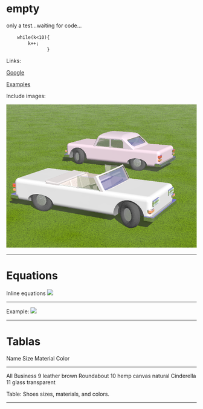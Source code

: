 # empty
only a test...waiting for code...

``` [c] 
    while(k<10){
        k++;
               }
```

Links:

[Google](http://www.google.com "search")

[Examples](./useful_commands.html "useful commands examples")

Include images:

![render from pov (caption).](./car.png "car")

***

Equations
=========

Inline equations <img src="https://render.githubusercontent.com/render/math?math=I = \int \rho R^{2} dV">

***

Example: <dev align="center"><img src="https://render.githubusercontent.com/render/math?math=E = m c^2">


***

Tablas
======


Name           Size  Material      Color
------------- -----  ------------  ------------
All Business      9  leather       brown
Roundabout       10  hemp canvas   natural
Cinderella       11  glass         transparent

Table: Shoes sizes, materials, and colors.

***
